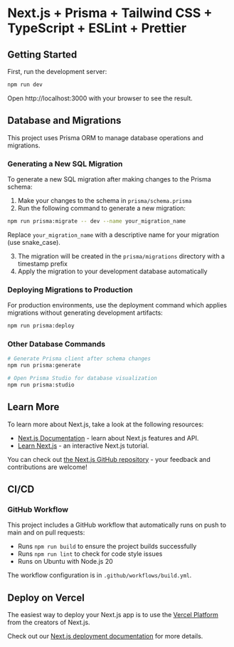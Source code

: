 # Next.js + Prisma + Tailwind CSS + TypeScript + ESLint + Prettier

## Getting Started

First, run the development server:

```bash
npm run dev
```

Open http://localhost:3000 with your browser to see the result.

## Database and Migrations

This project uses Prisma ORM to manage database operations and migrations.

### Generating a New SQL Migration

To generate a new SQL migration after making changes to the Prisma schema:

1. Make your changes to the schema in `prisma/schema.prisma`
2. Run the following command to generate a new migration:

```bash
npm run prisma:migrate -- dev --name your_migration_name
```

Replace `your_migration_name` with a descriptive name for your migration (use snake_case).

3. The migration will be created in the `prisma/migrations` directory with a timestamp prefix
4. Apply the migration to your development database automatically

### Deploying Migrations to Production

For production environments, use the deployment command which applies migrations without generating development
artifacts:

```bash
npm run prisma:deploy
```

### Other Database Commands

```bash
# Generate Prisma client after schema changes
npm run prisma:generate

# Open Prisma Studio for database visualization
npm run prisma:studio
```

## Learn More

To learn more about Next.js, take a look at the following resources:

- [Next.js Documentation](https://nextjs.org/docs) - learn about Next.js features and API.
- [Learn Next.js](https://nextjs.org/learn) - an interactive Next.js tutorial.

You can check out [the Next.js GitHub repository](https://github.com/vercel/next.js) - your feedback and contributions
are welcome!

## CI/CD

### GitHub Workflow

This project includes a GitHub workflow that automatically runs on push to main and on pull requests:

- Runs `npm run build` to ensure the project builds successfully
- Runs `npm run lint` to check for code style issues
- Runs on Ubuntu with Node.js 20

The workflow configuration is in `.github/workflows/build.yml`.

## Deploy on Vercel

The easiest way to deploy your Next.js app is to use
the [Vercel Platform](https://vercel.com/new?utm_medium=default-template&filter=next.js&utm_source=create-next-app&utm_campaign=create-next-app-readme)
from the creators of Next.js.

Check out our [Next.js deployment documentation](https://nextjs.org/docs/app/building-your-application/deploying) for
more details.
